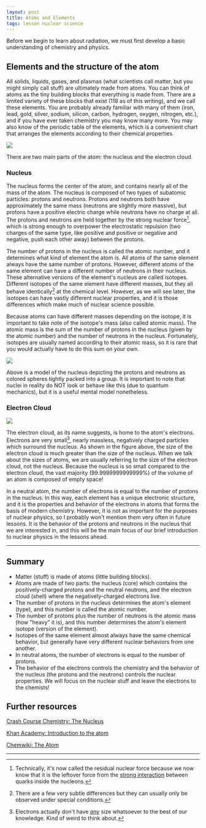 ```yaml
---
layout: post
title: Atoms and Elements
tags: lesson nuclear science
---
```


Before we begin to learn about radiation, we must first develop a basic
understanding of chemistry and physics.

<!--more-->

Elements and the structure of the atom
--------------------------------------

All solids, liquids, gases, and plasmas (what scientists call matter,
but you might simply call stuff) are ultimately made from atoms. You can
think of atoms as the tiny building blocks that everything is made from.
There are a limited variety of these blocks that exist (118 as of this
writing), and we call these elements. You are probably already familiar
with many of them (iron, lead, gold, silver, sodium, silicon, carbon,
hydrogen, oxygen, nitrogen, etc.), and if you have ever taken chemistry
you may know many more. You may also know of the periodic table of the
elements, which is a convenient chart that arranges the elements
according to their chemical properties.

![](http://www.nist.gov/pml/data/images/PT-2013-Large_2.jpg)

There are two main parts of the atom: the nucleus and the electron
cloud.

### Nucleus

The nucleus forms the center of the atom, and contains nearly all of the
mass of the atom. The nucleus is composed of two types of subatomic
particles: protons and neutrons. Protons and neutrons both have
approximately the same mass (neutrons are slightly more massive), but
protons have a positive electric charge while neutrons have no charge at
all. The protons and neutrons are held together by the strong nuclear
force[^1], which is strong enough to overpower the electrostatic
repulsion (two charges of the same type, like positive and positive or
negative and negative, push each other away) between the protons.

The number of protons in the nucleus is called the atomic number, and it
determines what kind of element the atom is. All atoms of the same
element always have the same number of protons. However, different atoms
of the same element can have a different number of neutrons in their
nucleus. These alternative versions of the element's nucleus are called
isotopes. Different isotopes of the same element have different masses,
but they all behave identically[^2] at the chemical level. However, as
we will see later, the isotopes can have vastly different nuclear
properties, and it is those differences which make much of nuclear
science possible.

Because atoms can have different masses depending on the isotope, it is
important to take note of the isotope's mass (also called atomic mass).
The atomic mass is the sum of the number of protons in the nucleus
(given by the atomic number) and the number of neutrons in the nucleus.
Fortunately, isotopes are usually named according to their atomic mass,
so it is rare that you would actually have to do this sum on your own.

![](https://upload.wikimedia.org/wikipedia/commons/thumb/f/f0/Nucleus_drawing.svg/200px-Nucleus_drawing.svg.png)

Above is a model of the nucleus depicting the protons and neutrons as
colored spheres tightly packed into a group. It is important to note
that nuclei in reality do NOT look or behave like this (due to quantum
mechanics), but it is a useful mental model nonetheless.

### Electron Cloud

![](https://upload.wikimedia.org/wikipedia/commons/2/23/Helium_atom_QM.svg)

The electron cloud, as its name suggests, is home to the atom's
electrons. Electrons are very small[^3], nearly massless, negatively
charged particles which surround the nucleus. As shown in the figure
above, the size of the electron cloud is much greater than the size of
the nucleus. When we talk about the sizes of atoms, we are usually
referring to the size of the electron cloud, not the nucleus. Because
the nucleus is so small compared to the electron cloud, the vast
majority (99.9999999999999%) of the volume of an atom is composed of
empty space!

In a neutral atom, the number of electrons is equal to the number of
protons in the nucleus. In this way, each element has a unique
electronic structure, and it is the properties and behavior of the
electrons in atoms that forms the basis of modern chemistry. However, it
is not as important for the purposes of nuclear physics, so I probably
won't mention them very often in future lessons. It is the behavior of
the protons and neutrons in the nucleus that we are interested in, and
this will be the main focus of our brief introduction to nuclear physics
in the lessons ahead.

* * * * *

Summary
-------

-   Matter (stuff) is made of atoms (little building blocks).
-   Atoms are made of two parts: the nucleus (core) which contains the
    positively-charged protons and the neutral neutrons, and the
    electron cloud (shell) where the negatively-charged electrons live.
-   The number of protons in the nucleus determines the atom's element
    (type), and this number is called the atomic number.
-   The number of protons plus the number of neutrons is the atomic mass
    (how "heavy" it is), and this number determines the atom's element
    isotope (version of the element).
-   Isotopes of the same element almost always have the same chemical
    behavior, but generally have very different nuclear behaviors from
    one another.
-   In neutral atoms, the number of electrons is equal to the number of
    protons.
-   The behavior of the electrons controls the chemistry and the
    behavior of the nucleus (the protons and the neutrons) controls the
    nuclear properties. We will focus on the nuclear stuff and leave the
    electrons to the chemists!

Further resources
-----------------

[Crash Course Chemistry: The
Nucleus](https://www.youtube.com/watch?v=FSyAehMdpyI)

[Khan Academy: Introduction to the
atom](https://www.youtube.com/watch?v=1xSQlwWGT8M)

[Chemwiki: The
Atom](http://chemwiki.ucdavis.edu/Physical_Chemistry/Atomic_Theory/The_Atom)

* * * * *

[^1]: Technically, it's now called the residual nuclear force because we
    now know that it is the leftover force from the [strong
    interaction](https://en.wikipedia.org/wiki/Strong_interaction)
    between quarks inside the nucleons.

[^2]: There are a few very subtle differences but they can usually only
    be observed under special conditions.

[^3]: Electrons actually don't have
    [*any*](https://en.wikipedia.org/wiki/Point_particle#Point_charge)
    size whatsoever to the best of our knowledge. Kind of weird to think
    about.
